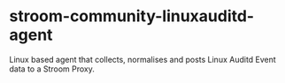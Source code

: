 # stroom-community-linuxauditd-agent

Linux based agent that collects, normalises and posts Linux Auditd Event data to a Stroom Proxy.
